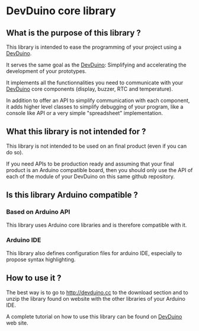 # DevDuino core library

## What is the purpose of this library ?
This library is intended to ease the programming of your project using a [DevDuino](http://devduino.cc).

It serves the same goal as the [DevDuino](http://devduino.cc): Simplifying and accelerating the development of your prototypes.

It implements all the functionnalities you need to communicate with your [DevDuino](http://devduino.cc) core components (display, buzzer, RTC and temperature).

In addition to offer an API to simplify communication with each component, it adds higher level classes to simplify debugging of your program, like a console like API or a very simple "spreadsheet" implementation.

## What this library is not intended for ?
This library is not intended to be used on an final product (even if you can do so).

If you need APIs to be production ready and assuming that your final product is an Arduino compatible board, then you should only use the API of each of the module of your DevDuino on this same github repository.

## Is this library Arduino compatible ?
### Based on Arduino API
This library uses Arduino core libraries and is therefore compatible with it.

### Arduino IDE
This library also defines configuration files for arduino IDE, especially to propose syntax highlighting.

## How to use it ?
The best way is to go to http://devduino.cc to the download section and to unzip the library found on website with the other libraries of your Arduino IDE.

A complete tutorial on how to use this library can be found on [DevDuino](http://devduino.cc) web site.
